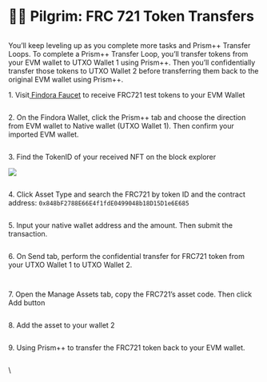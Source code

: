 # 🧑🎨 Pilgrim: FRC 721 Token Transfers

<figure><img src="../../../../.gitbook/assets/image (3).png" alt=""><figcaption></figcaption></figure>

You’ll keep leveling up as you complete more tasks and Prism++ Transfer Loops. To complete a Prism++ Transfer Loop, you’ll transfer tokens from your EVM wallet to UTXO Wallet 1 using Prism++. Then you’ll confidentially transfer those tokens to UTXO Wallet 2 before transferring them back to the original EVM wallet using Prism++.



1\. Visit[ Findora Faucet](https://faucet.findora.org/) to receive FRC721 test tokens to your EVM Wallet

<figure><img src="../../../../.gitbook/assets/image (31).png" alt=""><figcaption></figcaption></figure>

2\. On the Findora Wallet, click the Prism++ tab and choose the direction from EVM wallet to Native wallet (UTXO Wallet 1). Then confirm your imported EVM wallet.

<figure><img src="https://lh6.googleusercontent.com/UUz_ThmzLXC16UsFygIGeYXZm50Z-R_EJa49heMnB2SRoQurmNSGrtkOdxzqj_oYCr44Kz0Dg9u7agFfMf-T6uf1Nzmuk2ZoEM0rPAZRCqWwIJS7_62DJ8j3aVGsJB_Ml5K3UzbX_ooafYbTUK1vWPs" alt=""><figcaption></figcaption></figure>

3\. Find the TokenID of your received NFT on the block explorer

![](<../../../../.gitbook/assets/image (43).png>)

<figure><img src="../../../../.gitbook/assets/image (26).png" alt=""><figcaption></figcaption></figure>

4\. Click Asset Type and search the FRC721 by token ID and the contract address: `0x848bF2788E66E4f1fdE0499048b18D15D1e6E685`

<figure><img src="../../../../.gitbook/assets/image (38).png" alt=""><figcaption></figcaption></figure>

5\. Input your native wallet address and the amount. Then submit the transaction.

<figure><img src="../../../../.gitbook/assets/image (32).png" alt=""><figcaption></figcaption></figure>

6\. On Send tab, perform the confidential transfer for FRC721 token from your UTXO Wallet 1 to UTXO Wallet 2.&#x20;

<figure><img src="../../../../.gitbook/assets/image (25).png" alt=""><figcaption></figcaption></figure>

<figure><img src="https://lh6.googleusercontent.com/bnR6PXICduhPlguWDU-_pyjH1-tdNe0qZ-aFa7JyiLKFc8KBHbjyH4rFxLMzUwBcqUcHhp5uMzqh1P5IM071an-tpgNgNPzw9bojf4r8OskNl468jGxb7YRfkIeDQ-PcubVKgNtnVXGC_V4mrN-f8nw" alt=""><figcaption></figcaption></figure>

7\. Open the Manage Assets tab, copy the FRC721’s asset code. Then click Add button

<figure><img src="../../../../.gitbook/assets/image (51) (2).png" alt=""><figcaption></figcaption></figure>

8\. Add the asset to your wallet 2

<figure><img src="../../../../.gitbook/assets/image (39).png" alt=""><figcaption></figcaption></figure>

9\. Using Prism++ to transfer the FRC721 token back to your EVM wallet.

<figure><img src="../../../../.gitbook/assets/image (29) (1).png" alt=""><figcaption></figcaption></figure>

\

